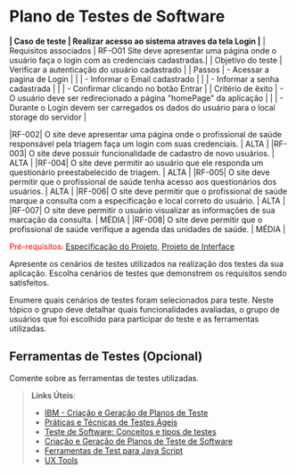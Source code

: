# Plano de Testes de Software

**| Caso de teste | Realizar acesso ao sistema atraves da tela Login |**
| Requisitos associados | RF-O01 Site deve apresentar uma página onde o usuário faça o login com as credenciais cadastradas.|
| Objetivo do teste | Verificar a autenticação do usuário cadastrado |
| Passos | - Acessar a pagina de Login |
| | - Informar o Email cadastrado |
| | - Informar a senha cadastrada |
| | - Confirmar clicando no botão Entrar |
| Critério de êxito | - O usuário deve ser redirecionado a página "homePage" da aplicação |
| | - Durante o Login devem ser carregados os dados do usuário para o local storage do servidor |

|RF-002| O site deve apresentar uma página onde o profissional de saúde responsável pela triagem faça um login com suas credenciais. | ALTA |
|RF-003| O site deve possuir funcionalidade de cadastro de novo usuários. | ALTA |
|RF-004| O site deve permitir ao usuário que ele responda um questionário preestabelecido de triagem. | ALTA |
|RF-005| O site deve permitir que o profissional de saúde tenha acesso aos questionários dos usuários. | ALTA |
|RF-006| O site deve permitir que o profissional de saúde marque a consulta com a especificação e local correto do usuário. | ALTA |
|RF-007| O site deve permitir o usuário visualizar as informações de sua marcação da consulta. | MÉDIA |
|RF-008| O site deve permitir que o profissional de saúde verifique a agenda das unidades de saúde. | MÉDIA |

<span style="color:red">Pré-requisitos: <a href="2-Especificação do Projeto.md"> Especificação do Projeto</a></span>, <a href="3-Projeto de Interface.md"> Projeto de Interface</a>

Apresente os cenários de testes utilizados na realização dos testes da sua aplicação. Escolha cenários de testes que demonstrem os requisitos sendo satisfeitos.

Enumere quais cenários de testes foram selecionados para teste. Neste tópico o grupo deve detalhar quais funcionalidades avaliadas, o grupo de usuários que foi escolhido para participar do teste e as ferramentas utilizadas.

## Ferramentas de Testes (Opcional)

Comente sobre as ferramentas de testes utilizadas.

> **Links Úteis**:
>
> - [IBM - Criação e Geração de Planos de Teste](https://www.ibm.com/developerworks/br/local/rational/criacao_geracao_planos_testes_software/index.html)
> - [Práticas e Técnicas de Testes Ágeis](http://assiste.serpro.gov.br/serproagil/Apresenta/slides.pdf)
> - [Teste de Software: Conceitos e tipos de testes](https://blog.onedaytesting.com.br/teste-de-software/)
> - [Criação e Geração de Planos de Teste de Software](https://www.ibm.com/developerworks/br/local/rational/criacao_geracao_planos_testes_software/index.html)
> - [Ferramentas de Test para Java Script](https://geekflare.com/javascript-unit-testing/)
> - [UX Tools](https://uxdesign.cc/ux-user-research-and-user-testing-tools-2d339d379dc7)
